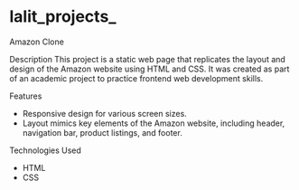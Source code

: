 # lalit_projects_

 Amazon Clone

 Description
This project is a static web page that replicates the layout and design of the Amazon website using HTML and CSS. It was created as part of an academic project to practice frontend web development skills.

 Features
- Responsive design for various screen sizes.
- Layout mimics key elements of the Amazon website, including header, navigation bar, product listings, and footer.

 Technologies Used
- HTML
- CSS
